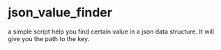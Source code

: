 # json_value_finder
a simple script help you find certain value in a json data structure. It will give you the path to the key.
